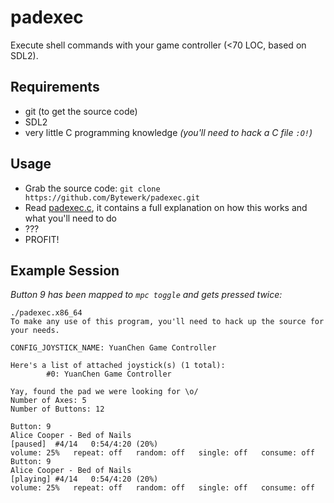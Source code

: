 # padexec
Execute shell commands with your game controller (&lt;70 LOC, based on SDL2).


## Requirements
* git (to get the source code)
* SDL2
* very little C programming knowledge *(you'll need to hack a C file `:O!`)*

## Usage
* Grab the source code:
`git clone https://github.com/Bytewerk/padexec.git`
* Read [padexec.c](https://github.com/Bytewerk/padexec/blob/master/padexec.c), it contains a full explanation on how this works and what you'll need to do
* ???
* PROFIT!

## Example Session
*Button 9 has been mapped to `mpc toggle` and gets pressed twice:*
```
./padexec.x86_64 
To make any use of this program, you'll need to hack up the source for your needs.

CONFIG_JOYSTICK_NAME: YuanChen Game Controller

Here's a list of attached joystick(s) (1 total):
        #0: YuanChen Game Controller

Yay, found the pad we were looking for \o/
Number of Axes: 5
Number of Buttons: 12

Button: 9
Alice Cooper - Bed of Nails
[paused]  #4/14   0:54/4:20 (20%)
volume: 25%   repeat: off   random: off   single: off   consume: off
Button: 9
Alice Cooper - Bed of Nails
[playing] #4/14   0:54/4:20 (20%)
volume: 25%   repeat: off   random: off   single: off   consume: off
```
